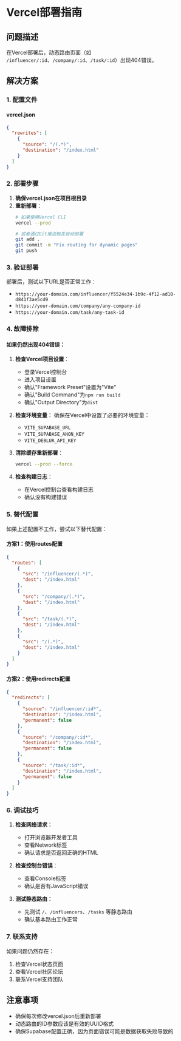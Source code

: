 # Vercel部署指南

## 问题描述
在Vercel部署后，动态路由页面（如 `/influencer/:id`、`/company/:id`、`/task/:id`）出现404错误。

## 解决方案

### 1. 配置文件

#### vercel.json
```json
{
  "rewrites": [
    {
      "source": "/(.*)",
      "destination": "/index.html"
    }
  ]
}
```

### 2. 部署步骤

1. **确保vercel.json在项目根目录**
2. **重新部署**：
   ```bash
   # 如果使用Vercel CLI
   vercel --prod
   
   # 或者通过Git推送触发自动部署
   git add .
   git commit -m "Fix routing for dynamic pages"
   git push
   ```

### 3. 验证部署

部署后，测试以下URL是否正常工作：
- `https://your-domain.com/influencer/f5524e34-1b9c-4f12-ad10-d841f3ae5cd9`
- `https://your-domain.com/company/any-company-id`
- `https://your-domain.com/task/any-task-id`

### 4. 故障排除

#### 如果仍然出现404错误：

1. **检查Vercel项目设置**：
   - 登录Vercel控制台
   - 进入项目设置
   - 确认"Framework Preset"设置为"Vite"
   - 确认"Build Command"为`npm run build`
   - 确认"Output Directory"为`dist`

2. **检查环境变量**：
   确保在Vercel中设置了必要的环境变量：
   - `VITE_SUPABASE_URL`
   - `VITE_SUPABASE_ANON_KEY`
   - `VITE_DEBLUR_API_KEY`

3. **清除缓存重新部署**：
   ```bash
   vercel --prod --force
   ```

4. **检查构建日志**：
   - 在Vercel控制台查看构建日志
   - 确认没有构建错误

### 5. 替代配置

如果上述配置不工作，尝试以下替代配置：

#### 方案1：使用routes配置
```json
{
  "routes": [
    {
      "src": "/influencer/(.*)",
      "dest": "/index.html"
    },
    {
      "src": "/company/(.*)",
      "dest": "/index.html"
    },
    {
      "src": "/task/(.*)",
      "dest": "/index.html"
    },
    {
      "src": "/(.*)",
      "dest": "/index.html"
    }
  ]
}
```

#### 方案2：使用redirects配置
```json
{
  "redirects": [
    {
      "source": "/influencer/:id*",
      "destination": "/index.html",
      "permanent": false
    },
    {
      "source": "/company/:id*",
      "destination": "/index.html",
      "permanent": false
    },
    {
      "source": "/task/:id*",
      "destination": "/index.html",
      "permanent": false
    }
  ]
}
```

### 6. 调试技巧

1. **检查网络请求**：
   - 打开浏览器开发者工具
   - 查看Network标签
   - 确认请求是否返回正确的HTML

2. **检查控制台错误**：
   - 查看Console标签
   - 确认是否有JavaScript错误

3. **测试静态路由**：
   - 先测试 `/`、`/influencers`、`/tasks` 等静态路由
   - 确认基本路由工作正常

### 7. 联系支持

如果问题仍然存在：
1. 检查Vercel状态页面
2. 查看Vercel社区论坛
3. 联系Vercel支持团队

## 注意事项

- 确保每次修改vercel.json后重新部署
- 动态路由的ID参数应该是有效的UUID格式
- 确保Supabase配置正确，因为页面错误可能是数据获取失败导致的 